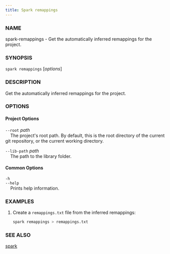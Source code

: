 ```yaml
---
title: Spark remappings
---
```


### NAME

spark-remappings - Get the automatically inferred remappings for the project.

### SYNOPSIS

`spark remappings` [*options*]

### DESCRIPTION

Get the automatically inferred remappings for the project.

### OPTIONS

#### Project Options

`--root` *path*  
&nbsp;&nbsp;&nbsp;&nbsp;The project's root path. By default, this is the root directory of the current git repository, or the current working directory.

`--lib-path` *path*  
&nbsp;&nbsp;&nbsp;&nbsp;The path to the library folder.

#### Common Options

`-h`  
`--help`  
&nbsp;&nbsp;&nbsp;&nbsp;Prints help information.

### EXAMPLES

1. Create a `remappings.txt` file from the inferred remappings:
   ```sh
   spark remappings > remappings.txt
   ```

### SEE ALSO

[spark](./spark.md)
